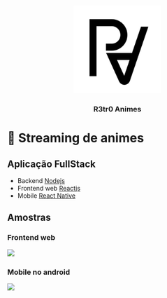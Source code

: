 <p align="center">
  <img src="/github/retro_animes.svg" width="200" heigth="200" />
  <h3 align="center">R3tr0 Animes</h3>
</p>

# :rocket: Streaming de animes

## Aplicação FullStack

- Backend [Nodejs](https://nodejs.org/pt-br/)
- Frontend web [Reactjs](https://pt-br.reactjs.org/)
- Mobile [React Native](https://reactnative.dev/)

## Amostras

### Frontend web
<img src="/github/web.gif" width="700">

### Mobile no android
<img src="/github/mobile.gi" width="300">
